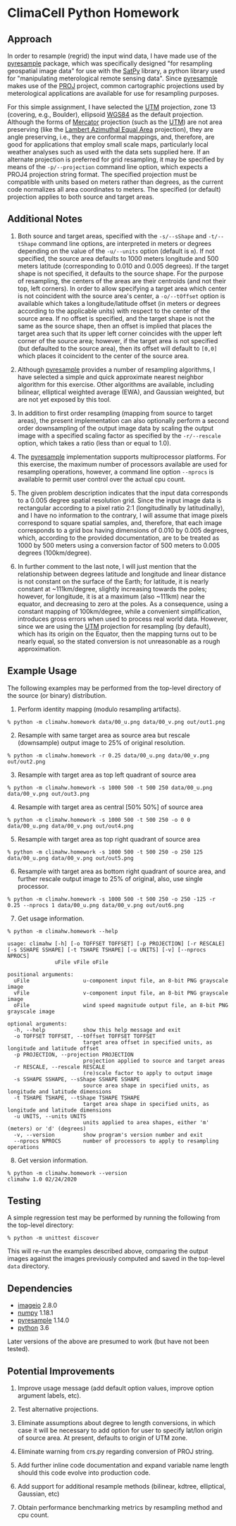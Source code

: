 # ClimaCell Python Homework

## Approach

In order to resample (regrid) the input wind data, I have made use of the [pyresample](https://pyresample.readthedocs.io/en/latest/) package, which was specifically designed "for resampling geospatial image data" for use with the [SatPy](https://github.com/pytroll/satpy) library, a python library used for "manipulating meterological remote sensing data". Since [pyresample](https://pyresample.readthedocs.io/en/latest/) makes use of the [PROJ](https://proj.org/) project, common cartographic projections used by meterological applications are available for use for resampling purposes.

For this simple assignment, I have selected the [UTM](https://proj.org/operations/projections/utm.html) projection, zone 13 (covering, e.g., Boulder), ellipsoid [WGS84](https://en.wikipedia.org/wiki/World_Geodetic_System) as the default projection. Although the forms of [Mercator](https://en.wikipedia.org/wiki/Mercator_projection) projection (such as the [UTM](https://proj.org/operations/projections/utm.html)) are not area preserving (like the [Lambert Azimuthal Equal Area](https://proj.org/operations/projections/laea.html) projection), they are angle preserving, i.e., they are conformal mappings, and, therefore, are good for applications that employ small scale maps, particularly local weather analyses such as used with the data sets supplied here. If an alternate projection is preferred for grid resampling, it may be specified by means of the ``-p/--projection`` command line option, which expects a PROJ4 projection string format. The specified projection must be compatible with units based on meters rather than degrees, as the current code normalizes all area coordinates to meters. The specified (or default) projection applies to both source and target areas.

## Additional Notes

1. Both source and target areas, specified with the ``-s/--sShape`` and ``-t/--tShape`` command line options, are interpreted in meters or degrees depending on the value of the ``-u/--units`` option (default is ``m``). If not specified, the source area defaults to 1000 meters longitude and 500 meters latitude (corresponding to 0.010 and 0.005 degrees). If the target shape is not specified, it defaults to the source shape. For the purpose of resampling, the centers of the areas are their centroids (and not their top, left corners). In order to allow specifying a target area which center is not coincident with the source area's center, a ``-o/--tOffset`` option is available which takes a longitude/latitude offset (in meters or degrees according to the applicable units) with respect to the center of the source area. If no offset is specified, and the target shape is not the same as the source shape, then an offset is implied that places the target area such that its upper left corner coincides with the upper left corner of the source area; however, if the target area is not specified (but defaulted to the source area), then its offset will default to ``[0,0]`` which places it coincident to the center of the source area.

2. Although [pyresample](https://pyresample.readthedocs.io/en/latest/) provides a number of resampling algorithms, I have selected a simple and quick approximate nearest neighbor algorithm for this exercise. Other algorithms are available, including bilinear, elliptical weighted average (EWA), and Gaussian weighted, but are not yet exposed by this tool.

3. In addition to first order resampling (mapping from source to target areas), the present implementation can also optionally perform a second order downsampling of the output image data by scaling the output image with a specified scaling factor as specified by the ``-r/--rescale`` option, which takes a ratio (less than or equal to 1.0).

4. The [pyresample](https://pyresample.readthedocs.io/en/latest/) implementation supports multiprocessor platforms. For this exercise, the maximum number of processors available are used for resampling operations, however, a command line option ``--nprocs`` is available to permit user control over the actual cpu count.

5. The given problem description indicates that the input data corresponds to a 0.005 degree spatial resolution grid. Since the input image data is rectangular according to a pixel ratio 2:1 (longitudinally by latitudinally), and I have no information to the contrary, I will assume that image pixels correspond to square spatial samples, and, therefore, that each image corresponds to a grid box having dimensions of 0.010 by 0.005 degrees, which, according to the provided documentation, are to be treated as 1000 by 500 meters using a conversion factor of 500 meters to 0.005 degrees (100km/degree).

6. In further comment to the last note, I will just mention that the relationship between degrees latitude and longitude and linear distance is not constant on the surface of the Earth; for latitude, it is nearly constant at ~111km/degree, slightly increasing towards the poles; however, for longitude, it is at a maximum (also ~111km) near the equator, and decreasing to zero at the poles. As a consequence, using a constant mapping of 100km/degree, while a convenient simplification, introduces gross errors when used to process real world data. However, since we are using the [UTM](https://proj.org/operations/projections/utm.html) projection for resampling (by default), which has its origin on the Equator, then the mapping turns out to be nearly equal, so the stated conversion is not unreasonable as a rough approximation.

## Example Usage

The following examples may be performed from the top-level directory of the source (or binary) distribution.

1. Perform identity mapping (modulo resampling artifacts).

```% python -m climahw.homework data/00_u.png data/00_v.png out/out1.png```

2. Resample with same target area as source area but rescale (downsample) output image to 25% of original resolution.

```% python -m climahw.homework -r 0.25 data/00_u.png data/00_v.png out/out2.png```

3. Resample with target area as top left quadrant of source area

```% python -m climahw.homework -s 1000 500 -t 500 250 data/00_u.png data/00_v.png out/out3.png```

4. Resample with target area as central [50% 50%] of source area

```% python -m climahw.homework -s 1000 500 -t 500 250 -o 0 0 data/00_u.png data/00_v.png out/out4.png```

5. Resample with target area as top right quadrant of source area

```% python -m climahw.homework -s 1000 500 -t 500 250 -o 250 125 data/00_u.png data/00_v.png out/out5.png```

6. Resample with target area as bottom right quadrant of source area, and further rescale output image to 25% of original, also, use single processor.

```% python -m climahw.homework -s 1000 500 -t 500 250 -o 250 -125 -r 0.25 --nprocs 1 data/00_u.png data/00_v.png out/out6.png```

7. Get usage information.

```% python -m climahw.homework --help```

```
usage: climahw [-h] [-o TOFFSET TOFFSET] [-p PROJECTION] [-r RESCALE] [-s SSHAPE SSHAPE] [-t TSHAPE TSHAPE] [-u UNITS] [-v] [--nprocs NPROCS]
               uFile vFile oFile

positional arguments:
  uFile                 u-component input file, an 8-bit PNG grayscale image
  vFile                 v-component input file, an 8-bit PNG grayscale image
  oFile                 wind speed magnitude output file, an 8-bit PNG grayscale image

optional arguments:
  -h, --help            show this help message and exit
  -o TOFFSET TOFFSET, --tOffset TOFFSET TOFFSET
                        target area offset in specified units, as longitude and latitude offset
  -p PROJECTION, --projection PROJECTION
                        projection applied to source and target areas
  -r RESCALE, --rescale RESCALE
                        (re)scale factor to apply to output image
  -s SSHAPE SSHAPE, --sShape SSHAPE SSHAPE
                        source area shape in specified units, as longitude and latitude dimensions
  -t TSHAPE TSHAPE, --tShape TSHAPE TSHAPE
                        target area shape in specified units, as longitude and latitude dimensions
  -u UNITS, --units UNITS
                        units applied to area shapes, either 'm' (meters) or 'd' (degrees)
  -v, --version         show program's version number and exit
  --nprocs NPROCS       number of processors to apply to resampling operations
```

8. Get version information.

```
% python -m climahw.homework --version
climahw 1.0 02/24/2020
```
## Testing

A simple regression test may be performed by running the following from the top-level directory:

```
% python -m unittest discover
```

This will re-run the examples described above, comparing the output images against the images previously computed and saved in the top-level ``data`` directory.

## Dependencies

  - [imageio](https://imageio.readthedocs.io/en/stable/index.html) 2.8.0
  - [numpy](https://numpy.org/) 1.18.1
  - [pyresample](https://pyresample.readthedocs.io/en/latest/) 1.14.0
  - [python](https://www.python.org/) 3.6
  
Later versions of the above are presumed to work (but have not been tested).

## Potential Improvements

1. Improve usage message (add default option values, improve option argument labels, etc).

2. Test alternative projections.

3. Eliminate assumptions about degree to length conversions, in which case it will be necessary to add option for user to specify lat/lon origin of source area. At present, defaults to origin of UTM zone.

4. Eliminate warning from crs.py regarding conversion of PROJ string.

5. Add further inline code documentation and expand variable name length should this code evolve into production code.

6. Add support for additional resample methods (bilinear, kdtree, elliptical, Gaussian, etc)

7. Obtain performance benchmarking metrics by resampling method and cpu count.
